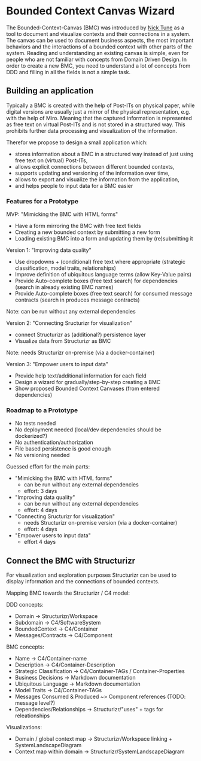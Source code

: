 # Bounded Context Canvas Wizard

The Bounded-Context-Canvas (BMC) was introduced by [Nick Tune](https://medium.com/nick-tune-tech-strategy-blog/bounded-context-canvas-v2-simplifications-and-additions-229ed35f825f) as a tool to document and visualize contexts and their connections in a system.
The canvas can be used to document business aspects, the most important behaviors and the interactions of a bounded context with other parts of the system.
Reading and understanding an existing canvas is simple, even for people who are not familiar with concepts from Domain Driven Design.
In order to create a new BMC, you need to understand a lot of concepts from DDD and filling in all the fields is not a simple task.

## Building an application

Typically a BMC is created with the help of Post-ITs on physical paper, while digital versions are usually just a mirror of the physical representation, e.g. with the help of Miro.
Meaning that the captured information is represented as free text on virtual Post-ITs and is not stored in a structured way.
This prohibits further data processing and visualization of the information.

Therefor we propose to design a small application which:

- stores information about a BMC in a structured way instead of just using free text on (virtual) Post-ITs,
- allows explicit connections between different bounded contexts,
- supports updating and versioning of the information over time,
- allows to export and visualize the information from the application,
- and helps people to input data for a BMC easier

### Features for a Prototype

MVP: "Mimicking the BMC with HTML forms"

- Have a form mirroring the BMC with free text fields
- Creating a new bounded context by submitting a new form
- Loading existing BMC into a form and updating them by (re)submitting it

Version 1: "Improving data quality"

- Use dropdowns + (conditional) free text where appropriate (strategic classification, model traits, relationships)
- Improve definition of ubiquitous language terms (allow Key-Value pairs)
- Provide Auto-complete boxes (free text search) for dependencies (search in already existing BMC names)
- Provide Auto-complete boxes (free text search) for consumed message contracts (search in produces message contracts)

Note: can be run without any external dependencies

Version 2: "Connecting Sructurizr for visualization"

- connect Structurizr as (additional?) persistence layer
- Visualize data from Structurizr as BMC

Note: needs Structurizr on-premise (via a docker-container)

Version 3: "Empower users to input data"

- Provide help text/additional information for each field
- Design a wizard for gradually/step-by-step creating a BMC
- Show proposed Bounded Context Canvases (from entered dependencies)

### Roadmap to a Prototype

- No tests needed
- No deployment needed (local/dev dependencies should be dockerized?)
- No authentication/authorization
- File based persistence is good enough
- No versioning needed

Guessed effort for the main parts:

- "Mimicking the BMC with HTML forms"
  - can be run without any external dependencies
  - effort: 3 days
- "Improving data quality"
  - can be run without any external dependencies
  - effort: 4 days
- "Connecting Sructurizr for visualization"
  - needs Structurizr on-premise version (via a docker-container)
  - effort: 4 days
- "Empower users to input data"
  - effort 4 days

## Connect the BMC with Structurizr

For visualization and exploration purposes Structurizr can be used to display information and the connections of bounded contexts.

Mapping BMC towards the Structurizr / C4 model:

DDD concepts:

- Domain -> Structurizr/Workspace
- Subdomain -> C4/SoftwareSystem
- BoundedContext -> C4/Container
- Messages/Contracts -> C4/Component

BMC concepts:

- Name -> C4/Container-name
- Description -> C4/Container-Description
- Strategic Classification -> C4/Container-TAGs / Container-Properties
- Business Decisions -> Markdown documentation
- Ubiquitous Language -> Markdown documentation
- Model Traits -> C4/Container-TAGs
- Messages Consumed & Produced ~> Component references (TODO: message level?)
- Dependencies/Relationships -> Structurizr/"uses" + tags for releationships

Visualizations:

- Domain / global context map -> Structurizr/Workspace linking + SystemLandscapeDiagram
- Context map within domain -> Structurizr/SystemLandscapeDiagram
